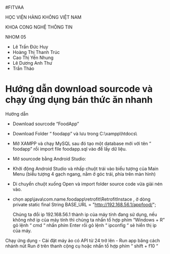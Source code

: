 #FITVAA

HỌC VIỆN HÀNG KHÔNG VIỆT NAM

KHOA CONG NGHỆ THÔNG TIN

NHOM 05
- Lê Trần Đức Huy
- Hoàng Thị Thanh Trúc
- Cao Thị Yến Nhung
- Lê Dương Anh Thư
- Trần Thảo

# Hướng dẫn download sourcode và chạy ứng dụng bán thức ăn nhanh
Hướng dẫn
 
- Download sourcode “FoodApp”
- Download Folder “ foodapp” và lưu trong C:\xampp\htdocs\
- Mở XAMPP và chạy MySQL sau đó tạo một database mới với tên “ foodapp” rồi import file foodapp.sql vào để lấy dữ liệu.
 
- Mở sourcode bằng Android Studio:
+ Khởi động Android Studio và nhấp chuột trái vào biểu tượng của Main Menu (biểu tượng 4 gạch ngang, nằm ở góc trái, phía trên màn hình)
 
+ Di chuyển chuột xuống Open và import folder source code vừa giải nén vào.
 

+ chọn app\java\com.name.foodapp\retrofit\RetrofitInstace , ở dòng 
private static final String BASE_URL = "http://192.168.56.1/appfood/";


	Chúng ta đổi ip 192.168.56.1 thành ip của máy tính đang sử dụng, nếu không nhớ ip của máy tính thì chúng ta nhấn tổ hợp phím “Windows + R” gỏ lệnh “ cmd “ nhấn phím Enter rồi gỏ lệnh “ ipconfig “ sẻ hiển thị ip của máy.
 
Chạy ứng dụng 
	- Cài đặt máy ảo có API từ 24 trở lên
	- Run app băng cách nhánh nút Run ở trên thanh cộng cụ hoặc nhấn tổ hợp phím “ shift + f10 “
